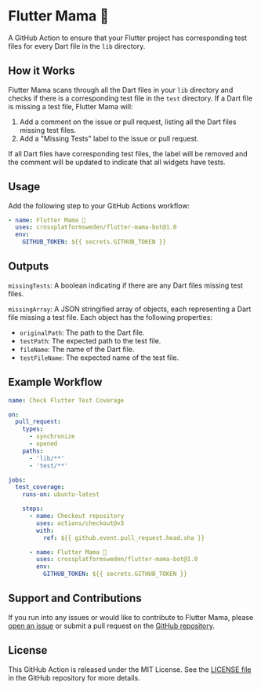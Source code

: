# Flutter Mama 👵

A GitHub Action to ensure that your Flutter project has corresponding test files
for every Dart file in the `lib` directory.

## How it Works

Flutter Mama scans through all the Dart files in your `lib` directory and checks
if there is a corresponding test file in the `test` directory. If a Dart file is
missing a test file, Flutter Mama will:

1. Add a comment on the issue or pull request, listing all the Dart files
   missing test files.
2. Add a "Missing Tests" label to the issue or pull request.

If all Dart files have corresponding test files, the label will be removed and
the comment will be updated to indicate that all widgets have tests.

## Usage

Add the following step to your GitHub Actions workflow:

```yaml
- name: Flutter Mama 👵
  uses: crossplatformsweden/flutter-mama-bot@1.0
  env:
    GITHUB_TOKEN: ${{ secrets.GITHUB_TOKEN }}
```

## Outputs

`missingTests`: A boolean indicating if there are any Dart files missing test
files.

`missingArray`: A JSON stringified array of objects, each representing a Dart
file missing a test file. Each object has the following properties:

- `originalPath`: The path to the Dart file.
- `testPath`: The expected path to the test file.
- `fileName`: The name of the Dart file.
- `testFileName`: The expected name of the test file.

## Example Workflow

```yaml
name: Check Flutter Test Coverage

on:
  pull_request:
    types:
      - synchronize
      - opened
    paths:
      - 'lib/**'
      - 'test/**'

jobs:
  test_coverage:
    runs-on: ubuntu-latest

    steps:
      - name: Checkout repository
        uses: actions/checkout@v3
        with:
          ref: ${{ github.event.pull_request.head.sha }}

      - name: Flutter Mama 👵
        uses: crossplatformsweden/flutter-mama-bot@1.0
        env:
          GITHUB_TOKEN: ${{ secrets.GITHUB_TOKEN }}
```

## Support and Contributions

If you run into any issues or would like to contribute to Flutter Mama, please
[open an issue](https://github.com/crossplatformsweden/flutter-mama-bot/issues)
or submit a pull request on the
[GitHub repository](https://github.com/crossplatformsweden/flutter-mama-bot).

## License

This GitHub Action is released under the MIT License. See the
[LICENSE file](https://github.com/crossplatformsweden/flutter-mama-bot/blob/main/LICENSE)
in the GitHub repository for more details.

